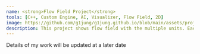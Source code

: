 ```yaml
---
name: <strong>Flow Field Project</strong> 
tools: [C++, Custom Engine, AI, Visualizer, Flow Field, 2D]
image: https://github.com/g1jung/g1jung.github.io/blob/main/assets/project/Flow%20Field/380project_title.PNG?raw=true
description: This project shows flow field with the multiple units. Each units will have random position and they will show how they works on the flow field. I implemented all algorithm and frontend parts in this program.
---
```

Details of my work will be updated at a later date